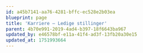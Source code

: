 ```yaml
---
id: a45b7141-aa76-4281-bffc-ec528e2b03ea
blueprint: page
title: 'Karriere – Ledige stillinger'
parent: 4b70e991-2019-4ad4-b397-18f6643ba967
updated_by: e46578bf-e11a-41f4-ad3f-13fb20a30e15
updated_at: 1751993664
---
```


